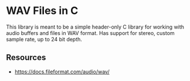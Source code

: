 # WAV Files in C

This library is meant to be a simple header-only C library for working with audio buffers and files in WAV format. Has support for stereo, custom sample rate, up to 24 bit depth.

## Resources

- <https://docs.fileformat.com/audio/wav/>
